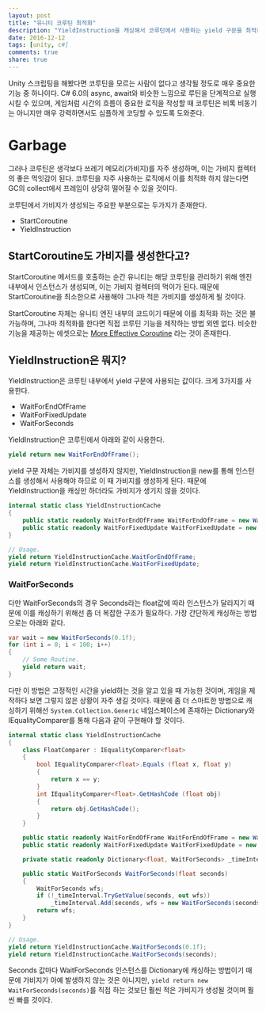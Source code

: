 ```yaml
---
layout: post
title: "유니티 코루틴 최적화"
description: "YieldInstruction을 캐싱해서 코루틴에서 사용하는 yield 구문을 최적화하자"
date: 2016-12-12
tags: [unity, c#]
comments: true
share: true
---
```


Unity 스크립팅을 해봤다면 코루틴을 모르는 사람이 없다고 생각될 정도로 매우 중요한 기능 중 하나이다.
C# 6.0의 async, await와 비슷한 느낌으로 루틴을 단계적으로 실행시킬 수 있으며, 게임처럼 시간의 흐름이 중요한 로직을 작성할 때 코루틴은 비록 비동기는 아니지만 매우 강력하면서도 심플하게 코딩할 수 있도록 도와준다.

# Garbage

그러나 코루틴은 생각보다 쓰레기 메모리(가비지)를 자주 생성하며, 이는 가비지 컬렉터의 좋은 먹잇감이 된다.
코루틴을 자주 사용하는 로직에서 이를 최적화 하지 않는다면 GC의 collect에서 프레임이 상당히 떨어질 수 있을 것이다.

코루틴에서 가비지가 생성되는 주요한 부분으로는 두가지가 존재한다.

* StartCoroutine
* YieldInstruction

## StartCoroutine도 가비지를 생성한다고?
StartCoroutine 메서드를 호출하는 순간 유니티는 해당 코루틴을 관리하기 위해 엔진 내부에서 인스턴스가 생성되며, 이는 가비지 컬렉터의 먹이가 된다.
때문에 StartCoroutine을 최소한으로 사용해야 그나마 적은 가비지를 생성하게 될 것이다.

StartCoroutine 자체는 유니티 엔진 내부의 코드이기 때문에 이를 최적화 하는 것은 불가능하며, 그나마 최적화를 한다면 직접 코루틴 기능을 제작하는 방법 외엔 없다.
비슷한 기능을 제공하는 에셋으로는 [More Effective Coroutine](https://www.assetstore.unity3d.com/en/#!/content/68480) 라는 것이 존재한다.

## YieldInstruction은 뭐지?
YieldInstruction은 코루틴 내부에서 yield 구문에 사용되는 값이다.
크게 3가지를 사용한다.

* WaitForEndOfFrame
* WaitForFixedUpdate
* WaitForSeconds

YieldInstruction은 코루틴에서 아래와 같이 사용한다.

```csharp
yield return new WaitForEndOfFrame();
```

yield 구문 자체는 가비지를 생성하지 않지만, YieldInstruction을 new를 통해 인스턴스를 생성해서 사용해야 하므로 이 때 가비지를 생성하게 된다.
때문에 YieldInstruction을 캐싱만 하더라도 가비지가 생기지 않을 것이다.

```csharp
internal static class YieldInstructionCache
{
    public static readonly WaitForEndOfFrame WaitForEndOfFrame = new WaitForEndOfFrame();
    public static readonly WaitForFixedUpdate WaitForFixedUpdate = new WaitForFixedUpdate();
}

// Usage.
yield return YieldInstructionCache.WaitForEndOfFrame;
yield return YieldInstructionCache.WaitForFixedUpdate;
```

### WaitForSeconds
다만 WaitForSeconds의 경우 Seconds라는 float값에 따라 인스턴스가 달라지기 때문에 이를 캐싱하기 위해선 좀 더 복잡한 구조가 필요하다.
가장 간단하게 캐싱하는 방법으로는 아래와 같다.

```csharp
var wait = new WaitForSeconds(0.1f);
for (int i = 0; i < 100; i++)
{
    // Some Routine.
    yield return wait;
}
```

다만 이 방법은 고정적인 시간을 yield하는 것을 알고 있을 때 가능한 것이며, 게임을 제작하다 보면 그렇지 않은 상황이 자주 생길 것이다.
때문에 좀 더 스마트한 방법으로 캐싱하기 위해선 `System.Collection.Generic` 네임스페이스에 존재하는 Dictionary와 IEqualityComparer를 통해 다음과 같이 구현해야 할 것이다.

```csharp
internal static class YieldInstructionCache
{
    class FloatComparer : IEqualityComparer<float>
    {
        bool IEqualityComparer<float>.Equals (float x, float y)
        {
            return x == y;
        }
        int IEqualityComparer<float>.GetHashCode (float obj)
        {
            return obj.GetHashCode();
        }
    }

    public static readonly WaitForEndOfFrame WaitForEndOfFrame = new WaitForEndOfFrame();
    public static readonly WaitForFixedUpdate WaitForFixedUpdate = new WaitForFixedUpdate();

    private static readonly Dictionary<float, WaitForSeconds> _timeInterval = new Dictionary<float, WaitForSeconds>(new FloatComparer());

    public static WaitForSeconds WaitForSeconds(float seconds)
    {
        WaitForSeconds wfs;
        if (!_timeInterval.TryGetValue(seconds, out wfs))
            _timeInterval.Add(seconds, wfs = new WaitForSeconds(seconds));
        return wfs;
    }
}
```

```csharp
// Usage.
yield return YieldInstructionCache.WaitForSeconds(0.1f);
yield return YieldInstructionCache.WaitForSeconds(seconds);
```

Seconds 값마다 WaitForSeconds 인스턴스를 Dictionary에 캐싱하는 방법이기 때문에 가비지가 아예 발생하지 않는 것은 아니지만, `yield return new WaitForSeconds(seconds)`를 직접 하는 것보단 훨씬 적은 가비지가 생성될 것이며 훨씬 빠를 것이다.

